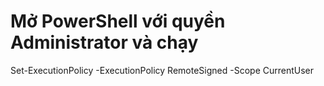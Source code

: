 # Mở PowerShell với quyền Administrator và chạy
Set-ExecutionPolicy -ExecutionPolicy RemoteSigned -Scope CurrentUser